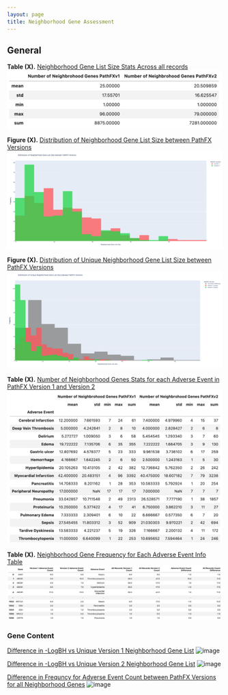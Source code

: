 ```yaml
---
layout: page
title: Neighborhood Gene Assessment
---
```




## General

**Table (X).** [Neighborhood Gene List Size Stats Across all records](https://drive.google.com/file/d/1d2oIL_lxWuKhaMtlgMbG65pr4HpKWMOk/view?usp=sharing)
![image](display_files/neighborhood_genes_results/tables/all_recrods_neigh_gene_stats_table.png)


**Figure (X).** [Distribution of Neighborhood Gene List Size between PathFX Versions](https://htmlpreview.github.io/?https://github.com/aryastark5/web_bench/blob/gh-pages/display_files/neighborhood_genes_results/graphs/Distribution_of_Neighborhood_Gene_List_Size_between_PathFX_Versions.html)
![image](display_files/neighborhood_genes_results/graphs/Distribution_of_Neighborhood_Gene_List_Size_between_PathFX_Versions.png)

**Figure (X).** [Distribution of Unique Neighborhood Gene List Size between PathFX Versions](https://htmlpreview.github.io/?https://github.com/aryastark5/web_bench/blob/gh-pages/display_files/neighborhood_genes_results/graphs/Distribution_of_Unique_Neighborhood_Gene_List_Size_between_PathFX_Versions.html)
![image](display_files/neighborhood_genes_results/graphs/Distribution_of_Unique_Neighborhood_Gene_List_Size_between_PathFX_Versions.png)




**Table (X).** [Number of Neighborhood Genes Stats for each Adverse Event in PathFX Version 1 and Version 2]()
![image](display_files/neighborhood_genes_results/tables/num_neigh_genes_stats_table.png)

**Table (X).** [Neighborhood Gene Frequency for Each Adverse Event Info Table](https://drive.google.com/file/d/1li_yg1bKwIsaVFT6lggGwW9EExWflnMs/view?usp=sharing)
![image](display_files/neighborhood_genes_results/tables/neigh_genes_version_count_info_table.png)





### Gene Content


[Difference in -LogBH vs Unique Version 1 Neighborhood Gene List](https://htmlpreview.github.io/?https://github.com/aryastark5/web_bench/blob/gh-pages/display_files/neighborhood_genes_results/graphs/Difference_in_-LogBH_vs_Unique_Version_1_Neighborhood_Gene_List.html)
![image](display_files/neighborhood_genes_results/display_files/Difference_in_-LogBH_vs_Unique_Version_1_Neighborhood_Gene_List.png)

[Difference in -LogBH vs Unique Version 2 Neighborhood Gene List](https://htmlpreview.github.io/?https://github.com/aryastark5/web_bench/blob/gh-pages/display_files/neighborhood_genes_results/graphs/Difference_in_-LogBH_vs_Unique_Version_2_Neighborhood_Gene_List.html)
![image](display_files/neighborhood_genes_results/display_files/Difference_in_-LogBH_vs_Unique_Version_2_Neighborhood_Gene_List.png)

[Difference in Frequncy for Adverse Event Count between PathFX Versions for all Neighborhood Genes](https://htmlpreview.github.io/?https://github.com/aryastark5/web_bench/blob/gh-pages/display_files/neighborhood_genes_results/graphs/Difference_in_Frequncy_for_Adverse_Event_Count_between_PathFX_Versions_for_all_Neighborhood_Genes.html)
![image](display_files/neighborhood_genes_results/display_files/Difference_in_Frequncy_for_Adverse_Event_Count_between_PathFX_Versions_for_all_Neighborhood_Genes.png)








